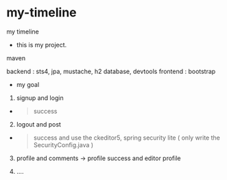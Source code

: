 # my-timeline
my timeline

- this is my project.



maven

backend : sts4, jpa, mustache, h2 database, devtools 
frontend : bootstrap


- my goal

1. signup and login
- >  success

2. logout and post
- > success
and use the ckeditor5, spring security lite ( only write the SecurityConfig.java )

3. profile and comments
-> profile success and editor profile

4. .... 



